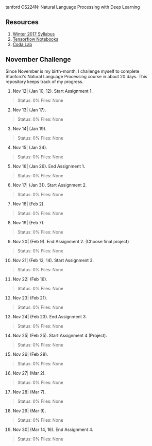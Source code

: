 tanford CS224N: Natural Language Processing with Deep Learning

## Resources
1. [Winter 2017 Syllabus](http://web.stanford.edu/class/cs224n/syllabus.html)
2. [Tensorflow Notebooks](https://colab.research.google.com/)
3. [Coda Lab](http://codalab.org/)

## November Challenge
Since November is my birth-month, I challenge myself to complete Stanford's
Natural Language Processing course in about 20 days. This repository keeps
track of my progress.

1. Nov 12| (Jan 10, 12). Start Assignment 1. 
> Status: 0%
Files: None

2. Nov 13| (Jan 17).
> Status: 0%
Files: None

3. Nov 14| (Jan 19).
> Status: 0%
Files: None

4. Nov 15| (Jan 24). 
> Status: 0%
Files: None

5. Nov 16| (Jan 26). End Assignment 1. 
> Status: 0%
Files: None

6. Nov 17| (Jan 31). Start Assignment 2. 
> Status: 0%
Files: None

7. Nov 18| (Feb 2). 
> Status: 0%
Files: None

8. Nov 19| (Feb 7). 
> Status: 0%
Files: None

9. Nov 20| (Feb 9). End Assignment 2. (Choose final project)
> Status: 0%
Files: None

10. Nov 21| (Feb 13, 14). Start Assignment 3. 
> Status: 0%
Files: None

11. Nov 22| (Feb 16). 
> Status: 0%
Files: None

12. Nov 23| (Feb 21). 
> Status: 0%
Files: None

13. Nov 24| (Feb 23). End Assignment 3. 
> Status: 0%
Files: None

14. Nov 25| (Feb 25). Start Assignment 4 (Project). 
> Status: 0%
Files: None

15. Nov 26| (Feb 28). 
> Status: 0%
Files: None

16. Nov 27| (Mar 2). 
> Status: 0%
Files: None

17. Nov 28| (Mar 7).
> Status: 0%
Files: None

18. Nov 29| (Mar 9).
> Status: 0%
Files: None

19. Nov 30| (Mar 14, 16). End Assignment 4.
> Status: 0%
Files: None
